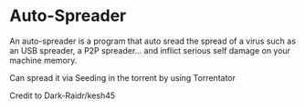 # Auto-Spreader
An auto-spreader is a program that auto sread the spread of a virus such as an USB spreader, a P2P spreader... 
and inflict serious self damage on your machine memory.

Can spread it via Seeding in the torrent by using Torrentator

Credit to Dark-Raidr/kesh45
